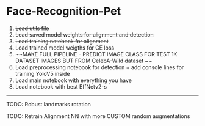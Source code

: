 # Face-Recognition-Pet

1) ~~Load utils file~~
2) ~~Load saved model weights for alignment and detection~~
3) ~~Load training notebook for alignment~~
4) Load trained model weigths for CE loss
5) ~~MAKE FULL PIPELINE - PREDICT IMAGE CLASS FOR TEST 1K DATASET IMAGES BUT FROM CelebA-Wild dataset ~~
6) Load preprocessing notebook for detection + add console lines for training YoloV5 inside
7) Load main notebook with everything you have
8) Load notebook with best EffNetv2-s

---
TODO: Robust landmarks rotation

TODO: Retrain Alignment NN with more CUSTOM random augmentations 
    
